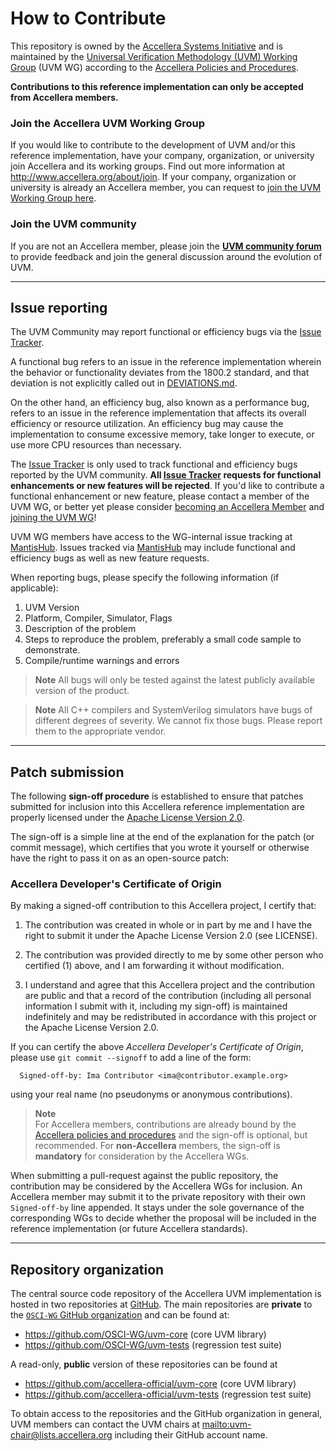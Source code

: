 How to Contribute
=================

 This repository is owned by the [Accellera Systems Initiative][1] and
 is maintained by the [Universal Verification Methodology (UVM) Working Group][2] (UVM WG)
 according to the [Accellera Policies and Procedures][3].

 **Contributions to this reference implementation can only be
   accepted from Accellera members.**

### Join the Accellera UVM Working Group

 If you would like to contribute to the development of UVM and/or this
 reference implementation, have your company, organization, or university
 join Accellera and its working groups.
 Find out more information at http://www.accellera.org/about/join.
 If your company, organization or university is already an Accellera member,
 you can request to [join the UVM Working Group here][4].

### Join the UVM community

 If you are not an Accellera member, please join the **[UVM community
 forum][5]** to provide feedback and join the general
 discussion around the evolution of UVM.

---------------------------------------------------------------------
Issue reporting
---------------------------------------------------------------------

The UVM Community may report functional or efficiency bugs via the [Issue Tracker][6].

A functional bug refers to an issue in the reference implementation wherein the
behavior or functionality deviates from the 1800.2 standard, and that deviation
is not explicitly called out in [DEVIATIONS.md][8]. 

On the other hand, an efficiency bug, also known as a performance bug, refers
to an issue in the reference implementation that affects its overall efficiency
or resource utilization.  An efficiency bug may cause the implementation to 
consume excessive memory, take longer to execute, or use more CPU resources than
necessary.

The [Issue Tracker][6] is only used to track functional and 
efficiency bugs reported by the UVM community.  **All [Issue Tracker][6] requests 
for functional enhancements or new features will be rejected**.  If you'd like to 
contribute a functional enhancement or new feature, please contact a member
of the UVM WG, or better yet please consider [becoming an Accellera Member][10] 
and [joining the UVM WG][4]! 

UVM WG members have access to the WG-internal issue tracking at [MantisHub][7].
Issues tracked via [MantisHub][7] may include functional and efficiency bugs 
as well as new feature requests.

When reporting bugs, please specify the following information (if applicable):

  1. UVM Version
  2. Platform, Compiler, Simulator, Flags
  3. Description of the problem
  4. Steps to reproduce the problem, preferably a small code sample to demonstrate.
  5. Compile/runtime warnings and errors

> **Note**
> All bugs will only be tested against the latest publicly available
> version of the product.

> **Note**
> All C++ compilers and SystemVerilog simulators have bugs of different
> degrees of severity.  We cannot fix those bugs.  Please report them to 
> the appropriate vendor.

---------------------------------------------------------------------
Patch submission
---------------------------------------------------------------------

The following **sign-off procedure** is established to ensure that
patches submitted for inclusion into this Accellera reference
implementation are properly licensed under the
[Apache License Version 2.0](LICENSE).

The sign-off is a simple line at the end of the explanation for the
patch (or commit message), which certifies that you wrote it yourself
or otherwise have the right to pass it on as an open-source patch:

### Accellera Developer's Certificate of Origin

By making a signed-off contribution to this Accellera project,
I certify that:

 1. The contribution was created in whole or in part by me and I have
    the right to submit it under the Apache License Version 2.0
    (see LICENSE).

 2. The contribution was provided directly to me by some other person
    who certified (1) above, and I am forwarding it without
    modification.

 3. I understand and agree that this Accellera project and the
    contribution are public and that a record of the contribution
    (including all personal information I submit with it, including
    my sign-off) is maintained indefinitely and may be redistributed
    in accordance with this project or the Apache License Version 2.0.

If you can certify the above *Accellera Developer's Certificate of Origin*,
please use `git commit --signoff` to add a line of the form:
```
  Signed-off-by: Ima Contributor <ima@contributor.example.org>
```
using your real name (no pseudonyms or anonymous contributions).

> **Note**  
> For Accellera members, contributions are already bound by the
> [Accellera policies and procedures][3] and the sign-off is optional,
> but recommended.  For **non-Accellera** members, the sign-off is
> **mandatory** for consideration by the Accellera WGs.

When submitting a pull-request against the public repository, the
contribution may be considered by the Accellera WGs for inclusion.
An Accellera member may submit it to the private repository with their
own `Signed-off-by` line appended.  It stays under the sole governance
of the corresponding WGs to decide whether the proposal will be included
in the reference implementation (or future Accellera standards).

---------------------------------------------------------------------
Repository organization
---------------------------------------------------------------------

The central source code repository of the Accellera UVM implementation
is hosted in two repositories at [GitHub](http://github.com).  The main
repositories are **private** to the [`OSCI-WG` GitHub organization][9] and
can be found at:

 * https://github.com/OSCI-WG/uvm-core  (core UVM library)
 * https://github.com/OSCI-WG/uvm-tests (regression test suite)

A read-only, **public** version of these repositories can be found at

 * https://github.com/accellera-official/uvm-core  (core UVM library)
 * https://github.com/accellera-official/uvm-tests (regression test suite)

To obtain access to the repositories and the GitHub organization in general,
UVM members can contact the UVM chairs at <mailto:uvm-chair@lists.accellera.org>
including their GitHub account name.

[1]: https://www.accellera.org
[2]: https://accellera.org/activities/working-groups/uvm
[3]: https://accellera.org/about/policies-and-procedures
[4]: https://workspace.accellera.org/workgroup/index
[5]: https://forums.accellera.org/forum/24-uvm-universal-verification-methodology
[6]: https://github.com/accellera-official/uvm-core/issues
[7]: https://accellera.mantishub.io/my_view_page.php
[8]: DEVIATIONS.md
[9]: https://github.com/osci-wg "Accellera WG GitHub organization"
[10]: http://www.accellera.org/about/join

